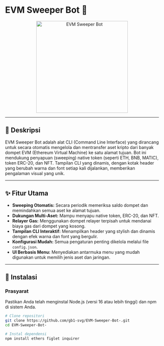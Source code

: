 # EVM Sweeper Bot 🧹

<p align="center">
  <img src="https://i.imgur.com/your-dynamic-bot-logo.png" alt="EVM Sweeper Bot" width="300"/>
</p>

---

## 📖 Deskripsi

EVM Sweeper Bot adalah alat CLI (Command Line Interface) yang dirancang untuk secara otomatis mengelola dan mentransfer aset kripto dari banyak dompet EVM (Ethereum Virtual Machine) ke satu alamat tujuan. Bot ini mendukung penyapuan (sweeping) native token (seperti ETH, BNB, MATIC), token ERC-20, dan NFT. Tampilan CLI yang dinamis, dengan kotak header yang berubah warna dan font setiap kali dijalankan, memberikan pengalaman visual yang unik.

---

## ✨ Fitur Utama

- **Sweeping Otomatis:** Secara periodik memeriksa saldo dompet dan memindahkan semua aset ke alamat tujuan.
- **Dukungan Multi-Aset:** Mampu menyapu native token, ERC-20, dan NFT.
- **Relayer Gas:** Menggunakan dompet relayer terpisah untuk mendanai biaya gas dari dompet yang kosong.
- **Tampilan CLI Interaktif:** Menampilkan header yang stylish dan dinamis dengan efek warna dan font yang bergulir.
- **Konfigurasi Mudah:** Semua pengaturan penting dikelola melalui file `config.json`.
- **UI Berbasis Menu:** Menyediakan antarmuka menu yang mudah digunakan untuk memilih jenis aset dan jaringan.

---

## 🚀 Instalasi

### Prasyarat

Pastikan Anda telah menginstal Node.js (versi 16 atau lebih tinggi) dan npm di sistem Anda.

```bash
# Clone repositori
git clone https://github.com/gb1-svg/EVM-Sweeper-Bot-.git
cd EVM-Sweeper-Bot-

# Instal dependensi
npm install ethers figlet inquirer
